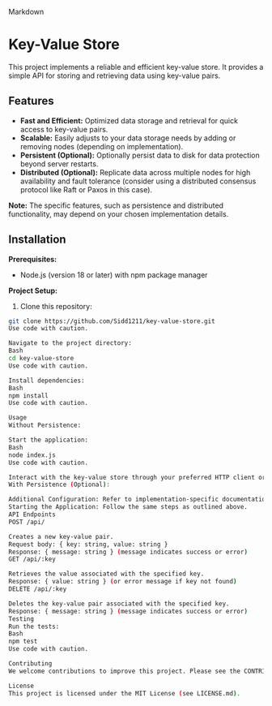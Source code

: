 Markdown
# Key-Value Store

This project implements a reliable and efficient key-value store. It provides a simple API for storing and retrieving data using key-value pairs.

## Features

- **Fast and Efficient:** Optimized data storage and retrieval for quick access to key-value pairs.
- **Scalable:** Easily adjusts to your data storage needs by adding or removing nodes (depending on implementation).
- **Persistent (Optional):** Optionally persist data to disk for data protection beyond server restarts.
- **Distributed (Optional):** Replicate data across multiple nodes for high availability and fault tolerance (consider using a distributed consensus protocol like Raft or Paxos in this case).

**Note:** The specific features, such as persistence and distributed functionality, may depend on your chosen implementation details.

## Installation

**Prerequisites:**

- Node.js (version 18 or later) with npm package manager

**Project Setup:**

1. Clone this repository:

```bash
git clone https://github.com/Sidd1211/key-value-store.git
Use code with caution.

Navigate to the project directory:
Bash
cd key-value-store
Use code with caution.

Install dependencies:
Bash
npm install
Use code with caution.

Usage
Without Persistence:

Start the application:
Bash
node index.js
Use code with caution.

Interact with the key-value store through your preferred HTTP client or language library.
With Persistence (Optional):

Additional Configuration: Refer to implementation-specific documentation for configuring data persistence (e.g., setting a storage location).
Starting the Application: Follow the same steps as outlined above.
API Endpoints
POST /api/

Creates a new key-value pair.
Request body: { key: string, value: string }
Response: { message: string } (message indicates success or error)
GET /api/:key

Retrieves the value associated with the specified key.
Response: { value: string } (or error message if key not found)
DELETE /api/:key

Deletes the key-value pair associated with the specified key.
Response: { message: string } (message indicates success or error)
Testing
Run the tests:
Bash
npm test
Use code with caution.

Contributing
We welcome contributions to improve this project. Please see the CONTRIBUTING.md file for details.

License
This project is licensed under the MIT License (see LICENSE.md).
